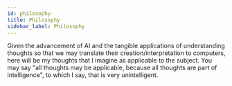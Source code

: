 ```yaml
---
id: philosophy
title: Philosophy
sidebar_label: Philosophy
---
```


Given the advancement of AI and the tangible applications of understanding thoughts so that we may translate their creation/interpretation to computers, here will be my thoughts that I imagine as applicable to the subject. You may say "all thoughts may be applicable, because all thoughts are part of intelligence", to which I say, that is very unintelligent.